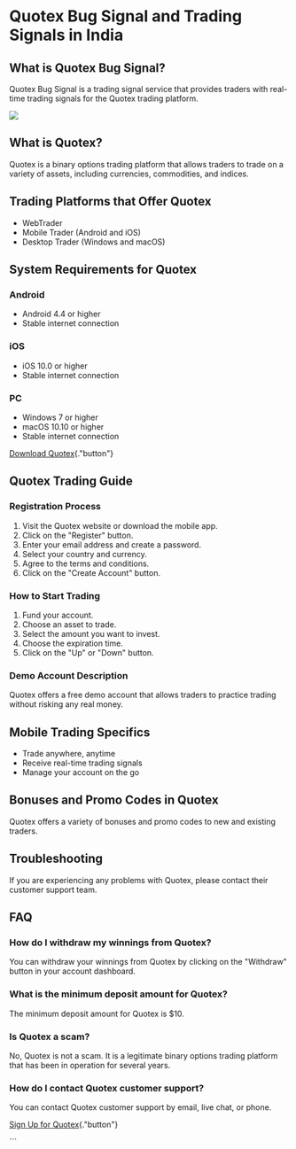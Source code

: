 # Quotex Bug Signal and Trading Signals in India

## What is Quotex Bug Signal?

Quotex Bug Signal is a trading signal service that provides traders with
real-time trading signals for the Quotex trading platform.

[![](https://static.quotex.io/files/8_en/300_250.jpg)](https://traff.sbs/brokerqxsignupf)

## What is Quotex?

Quotex is a binary options trading platform that allows traders to trade
on a variety of assets, including currencies, commodities, and indices.

## Trading Platforms that Offer Quotex

-   WebTrader
-   Mobile Trader (Android and iOS)
-   Desktop Trader (Windows and macOS)

## System Requirements for Quotex

### Android

-   Android 4.4 or higher
-   Stable internet connection

### iOS

-   iOS 10.0 or higher
-   Stable internet connection

### PC

-   Windows 7 or higher
-   macOS 10.10 or higher
-   Stable internet connection

[Download
Quotex](\%22https://traff.sbs/brokerqxsignup\%22){."button"}

## Quotex Trading Guide

### Registration Process

1.  Visit the Quotex website or download the mobile app.
2.  Click on the "Register" button.
3.  Enter your email address and create a password.
4.  Select your country and currency.
5.  Agree to the terms and conditions.
6.  Click on the "Create Account" button.

### How to Start Trading

1.  Fund your account.
2.  Choose an asset to trade.
3.  Select the amount you want to invest.
4.  Choose the expiration time.
5.  Click on the "Up" or "Down" button.

### Demo Account Description

Quotex offers a free demo account that allows traders to practice
trading without risking any real money.

## Mobile Trading Specifics

-   Trade anywhere, anytime
-   Receive real-time trading signals
-   Manage your account on the go

## Bonuses and Promo Codes in Quotex

Quotex offers a variety of bonuses and promo codes to new and existing
traders.

## Troubleshooting

If you are experiencing any problems with Quotex, please contact their
customer support team.

## FAQ

### How do I withdraw my winnings from Quotex?

You can withdraw your winnings from Quotex by clicking on the
"Withdraw" button in your account dashboard.

### What is the minimum deposit amount for Quotex?

The minimum deposit amount for Quotex is \$10.

### Is Quotex a scam?

No, Quotex is not a scam. It is a legitimate binary options trading
platform that has been in operation for several years.

### How do I contact Quotex customer support?

You can contact Quotex customer support by email, live chat, or phone.

[Sign Up for
Quotex](\%22https://traff.sbs/brokerqxsignup\%22){."button"}

\`\`\`

